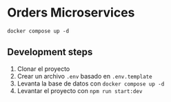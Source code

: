 # Orders Microservices

```
docker compose up -d
```

## Development steps

1. Clonar el proyecto
2. Crear un archivo `.env` basado en `.env.template`
3. Levanta la base de datos con `docker compose up -d`
4. Levantar el proyecto con `npm run start:dev`